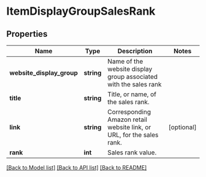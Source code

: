 # ItemDisplayGroupSalesRank

## Properties
Name | Type | Description | Notes
------------ | ------------- | ------------- | -------------
**website_display_group** | **string** | Name of the website display group associated with the sales rank | 
**title** | **string** | Title, or name, of the sales rank. | 
**link** | **string** | Corresponding Amazon retail website link, or URL, for the sales rank. | [optional] 
**rank** | **int** | Sales rank value. | 

[[Back to Model list]](../README.md#documentation-for-models) [[Back to API list]](../README.md#documentation-for-api-endpoints) [[Back to README]](../README.md)


